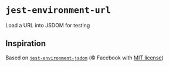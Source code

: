 # `jest-environment-url`

Load a URL into JSDOM for testing

## Inspiration

Based on [`jest-environment-jsdom`](https://github.com/facebook/jest/tree/main/packages/jest-environment-jsdom) (© Facebook with [MIT license](https://choosealicense.com/licenses/mit/))
